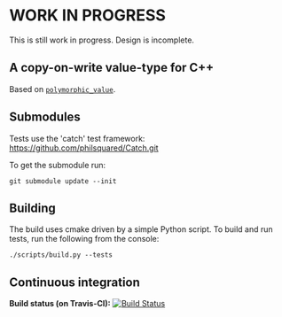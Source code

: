 # WORK IN PROGRESS
This is still work in progress. Design is incomplete.

## A copy-on-write value-type for C++
Based on [`polymorphic_value`](https://github.com/jbcoe/polymorphic_value). 

## Submodules
Tests use the 'catch' test framework: <https://github.com/philsquared/Catch.git>

To get the submodule run:

```
git submodule update --init
```

## Building
The build uses cmake driven by a simple Python script. To build and run tests, run the following from the console:

```
./scripts/build.py --tests
```

## Continuous integration
**Build status (on Travis-CI):** [![Build Status](https://travis-ci.org/jbcoe/copy_on_write.svg?branch=master)](https://travis-ci.org/jbcoe/copy_on_write)

